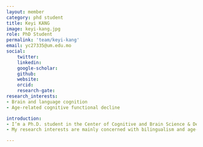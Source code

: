 ```yaml
---
layout: member
category: phd student
title: Keyi KANG
image: keyi-kang.jpg
role: PhD Student
permalink: 'team/keyi-kang'
email: yc27335@um.edu.mo
social:
    twitter: 
    linkedin: 
    google-scholar: 
    github: 
    website:
    orcid: 
    research-gate: 
research_interests:
- Brain and language cognition
- Age-related cognitive functional decline

introduction:
- I’m a Ph.D. student in the Center of Cognitive and Brain Science & Department of Psychology at UM and a member of the LAB Lab. I received my bachelor’s and master’s degree in linguistics from Nankai University and Beijing Normal University. Language is one of the most advanced human cognitive functions, and I really expect to get a little closer to the truth of human language processing and language evolvement with age through my study.
- My research interests are mainly concerned with bilingualism and age-related decline of cognitive ability, including language processing, executive control capability, and so on. We focus on how bilingual/multilingual experiences affect our language ability and executive function, and how effective language training can help delay age-related decline in language and cognitive ability. We will explore these questions through behavioral experiments and neuroimaging techniques (EEG/fMRI).

---
```


